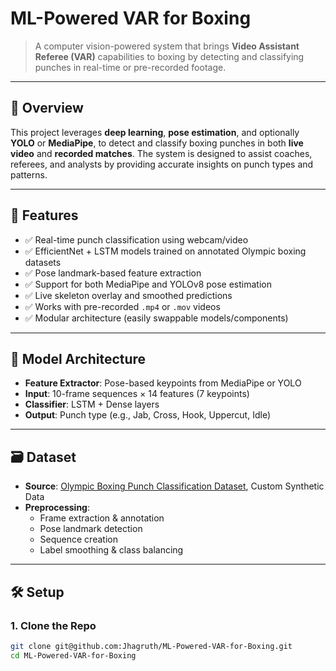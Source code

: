 # ML-Powered VAR for Boxing

> A computer vision-powered system that brings **Video Assistant Referee (VAR)** capabilities to boxing by detecting and classifying punches in real-time or pre-recorded footage.

---

## 🚀 Overview

This project leverages **deep learning**, **pose estimation**, and optionally **YOLO** or **MediaPipe**, to detect and classify boxing punches in both **live video** and **recorded matches**. The system is designed to assist coaches, referees, and analysts by providing accurate insights on punch types and patterns.

---

## 🎯 Features

- ✅ Real-time punch classification using webcam/video
- ✅ EfficientNet + LSTM models trained on annotated Olympic boxing datasets
- ✅ Pose landmark-based feature extraction
- ✅ Support for both MediaPipe and YOLOv8 pose estimation
- ✅ Live skeleton overlay and smoothed predictions
- ✅ Works with pre-recorded `.mp4` or `.mov` videos
- ✅ Modular architecture (easily swappable models/components)

---

## 🧠 Model Architecture

- **Feature Extractor**: Pose-based keypoints from MediaPipe or YOLO
- **Input**: 10-frame sequences × 14 features (7 keypoints)
- **Classifier**: LSTM + Dense layers
- **Output**: Punch type (e.g., Jab, Cross, Hook, Uppercut, Idle)

---

## 🗃️ Dataset

- **Source**: [Olympic Boxing Punch Classification Dataset](https://www.kaggle.com/datasets/piotrstefaskiue/olympic-boxing-punch-classification-video-dataset), Custom Synthetic Data
- **Preprocessing**:
  - Frame extraction & annotation
  - Pose landmark detection
  - Sequence creation
  - Label smoothing & class balancing

---

## 🛠️ Setup

### 1. Clone the Repo

```bash
git clone git@github.com:Jhagruth/ML-Powered-VAR-for-Boxing.git
cd ML-Powered-VAR-for-Boxing
